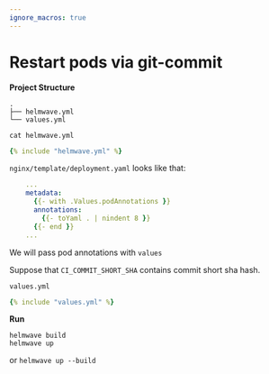 ```yaml
---
ignore_macros: true
---
```


# Restart pods via git-commit

**Project Structure**

```
.
├── helmwave.yml
└── values.yml
```

`cat helmwave.yml`

```yaml
{% include "helmwave.yml" %}
```

`nginx/template/deployment.yaml` looks like that:

```yaml
    ...
    metadata:  
      {{- with .Values.podAnnotations }}  
      annotations:  
        {{- toYaml . | nindent 8 }}  
      {{- end }}
    ...
```

We will pass pod annotations with  `values`

Suppose that `CI_COMMIT_SHORT_SHA` contains commit short sha hash.

`values.yml`

```yaml
{% include "values.yml" %}
```

**Run**

```shell
helmwave build
helmwave up
```

or `helmwave up --build`
